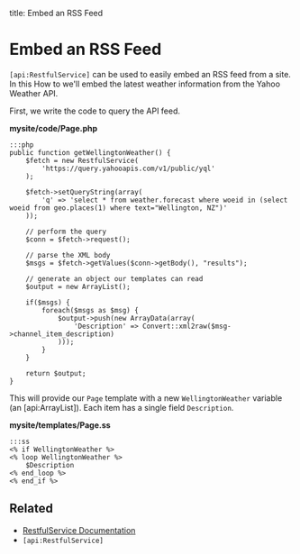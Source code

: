 title: Embed an RSS Feed

# Embed an RSS Feed

`[api:RestfulService]` can be used to easily embed an RSS feed from a site. In this How to we'll embed the latest 
weather information from the Yahoo Weather API.

First, we write the code to query the API feed.

**mysite/code/Page.php**

	:::php
	public function getWellingtonWeather() {
		$fetch = new RestfulService(
			'https://query.yahooapis.com/v1/public/yql'
		);
		
		$fetch->setQueryString(array(
			'q' => 'select * from weather.forecast where woeid in (select woeid from geo.places(1) where text="Wellington, NZ")'
		));
		
		// perform the query
		$conn = $fetch->request();

		// parse the XML body
		$msgs = $fetch->getValues($conn->getBody(), "results");

		// generate an object our templates can read
		$output = new ArrayList();

		if($msgs) {
			foreach($msgs as $msg) {
				$output->push(new ArrayData(array(
					'Description' => Convert::xml2raw($msg->channel_item_description)
				)));
			}
		}

		return $output;
	}

This will provide our `Page` template with a new `WellingtonWeather` variable (an [api:ArrayList]). Each item has a 
single field `Description`.

**mysite/templates/Page.ss**

	:::ss
	<% if WellingtonWeather %>
	<% loop WellingtonWeather %>
		$Description
	<% end_loop %>
	<% end_if %>

## Related

* [RestfulService Documentation](../restfulservice)
* `[api:RestfulService]`